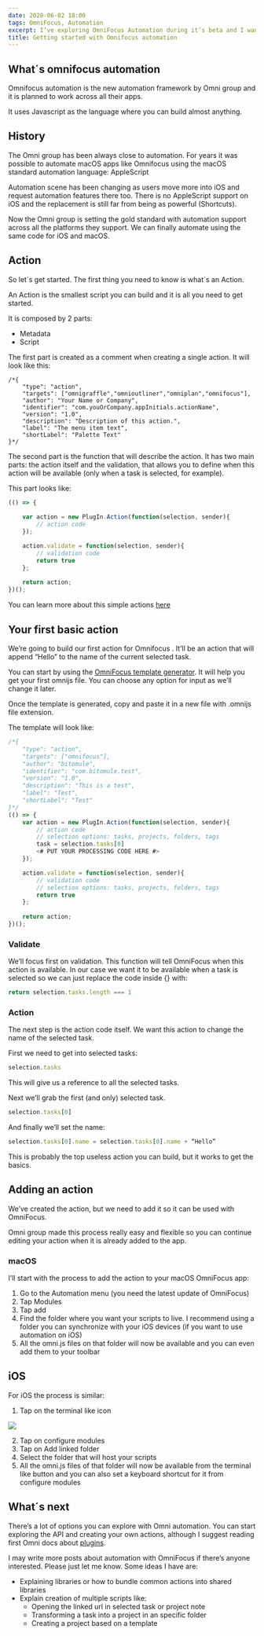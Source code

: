 ```yaml
---
date: 2020-06-02 18:00
tags: OmniFocus, Automation
excerpt: I’ve exploring OmniFocus Automation during it’s beta and I wanted to share the first steps to get started with this new awesome feature.
title: Getting started with Omnifocus automation
---
```


## What´s omnifocus automation

Omnifocus automation is the new automation framework by Omni group and it is planned to work across all their apps.

It uses Javascript as the language where you can build almost anything.

## History

The Omni group has been always close to automation. For years it was possible to automate macOS apps like Omnifocus using the macOS standard automation language: AppleScript

Automation scene has been changing as users move more into iOS and request automation features there too. There is no AppleScript support on iOS and the replacement is still far from being as powerful (Shortcuts).

Now the Omni group is setting the gold standard with automation support across all the platforms they support. We can finally automate using the same code for iOS and macOS.

## Action

So let´s get started. The first thing you need to know is what´s an Action. 

An Action is the smallest script you can build and it is all you need to get started.

It is composed by 2 parts:

- Metadata
- Script

The first part is created as a comment when creating a single action. It will look like this:

```
/*{
	"type": "action",
	"targets": ["omnigraffle","omnioutliner","omniplan","omnifocus"],
	"author": "Your Name or Company",
	"identifier": "com.youOrCompany.appInitials.actionName",
	"version": "1.0",
	"description": "Description of this action.",
	"label": "The menu item text",
	"shortLabel": "Palette Text"
}*/
```

The second part is the function that will describe the action. It has two main parts: the action itself and the validation, that allows you to define when this action will be available (only when a task is selected, for example).

This part looks like:

```JavaScript
(() => {
	
	var action = new PlugIn.Action(function(selection, sender){
		// action code
	});

	action.validate = function(selection, sender){
		// validation code
		return true
	};
	
	return action;
})();
```

You can learn more about this simple actions [here](https://omni-automation.com/actions/action-01.html)

## Your first basic action

We’re going to build our first action for Omnifocus . It’ll be an action that will append “Hello” to the name of the current selected task.

You can start by using the [OmniFocus template generator](https://omni-automation.com/ofac/index.html). It will help you get your first omnijs file. You can choose any option for input as we’ll change it later.

Once the template is generated, copy and paste it in a new file with .omnijs file extension.

The template will look like:

```JavaScript
/*{
	"type": "action",
	"targets": ["omnifocus"],
	"author": "bitomule",
	"identifier": "com.bitomule.test",
	"version": "1.0",
	"description": "This is a test",
	"label": "Test",
	"shortLabel": "Test"
}*/
(() => {
	var action = new PlugIn.Action(function(selection, sender){
		// action code
		// selection options: tasks, projects, folders, tags
		task = selection.tasks[0]
		<# PUT YOUR PROCESSING CODE HERE #>
	});

	action.validate = function(selection, sender){
		// validation code
		// selection options: tasks, projects, folders, tags
		return true
	};
	
	return action;
})();
```

### Validate

We’ll focus first on validation. This function will tell OmniFocus when this action is available. In our case we want it to be available when a task is selected so we can just replace the code inside {} with:

```javascript
return selection.tasks.length === 1
```

### Action

The next step is the action code itself. We want this action to change the name of the selected task.

First we need to get into selected tasks:

```javascript
selection.tasks
```

This will give us a reference to all the selected tasks.

Next we’ll grab the first (and only) selected task.

```javascript
selection.tasks[0]
```

And finally we’ll set the name:

```javascript
selection.tasks[0].name = selection.tasks[0].name + “Hello”
```

This is probably the top useless action you can build, but it works to get the basics.

## Adding an action

We’ve created the action, but we need to add it so it can be used with OmniFocus.

Omni group made this process really easy and flexible so you can continue editing your action when it is already added to the app.

### macOS

I’ll start with the process to add the action to your macOS OmniFocus app:

1. Go to the Automation menu (you need the latest update of OmniFocus)
2. Tap Modules 
3. Tap add
4. Find the folder where you want your scripts to live. I recommend using a folder you can synchronize with your iOS devices (if you want to use automation on iOS)
5. All the omni.js files on that folder will now be available and you can even add them to your toolbar


## iOS

For iOS the process is similar:

1. Tap on the terminal like icon

![](/images/omnifocus-automation-ios-menu.png)

2. Tap on configure modules
3. Tap on Add linked folder
4. Select the folder that will host your scripts
5. All the omni.js files of that folder will now be available from the terminal like button and you can also set a keyboard shortcut for it from configure modules


## What´s next

There’s a lot of options you can explore with Omni automation. You can start exploring the API and creating your own actions, although I suggest reading first Omni docs about [plugins](https://omni-automation.com/plugins/index.html).

I may write more posts about automation with OmniFocus if there’s anyone interested. Please just let me know. Some ideas I have are:

- Explaining libraries or how to bundle common actions into shared libraries
- Explain creation of multiple scripts like:
	- Opening the linked url in selected task or project note
	- Transforming a task into a project in an specific folder
	- Creating a project based on a template
